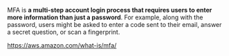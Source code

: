 MFA is **a multi-step account login process that requires users to enter more information than just a password**. For example, along with the password, users might be asked to enter a code sent to their email, answer a secret question, or scan a fingerprint.

https://aws.amazon.com/what-is/mfa/
